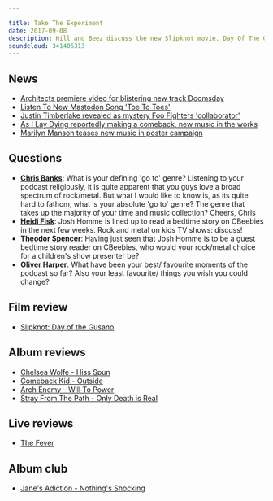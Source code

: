```yaml
---

title: Take The Experiment
date: 2017-09-08
description: Hill and Beez discuss the new Slipknot movie, Day Of The Gusano, there's a look at new tracks from Architects and Mastodon, a report from The Fever's first headline show, album reviews on Chelsea Wolfe, Arch Enemy, Comeback Kid and Stray From The Path and our Album Club is on one of the most important albums in the history of alternative culture, Jane's Addiction's Nothing's Shocking.
soundcloud: 341406313
---
```


## News

* [Architects premiere video for blistering new track Doomsday](http://teamrock.com/news/2017-09-06/architects-premiere-video-for-blistering-new-track-doomsday)
* [Listen To New Mastodon Song 'Toe To Toes'](http://www.blabbermouth.net/news/listen-to-new-mastodon-song-toe-to-toes/)
* [Justin Timberlake revealed as mystery Foo Fighters 'collaborator'](http://www.bbc.co.uk/newsbeat/article/41185093/justin-timberlake-revealed-as-mystery-foo-fighters-collaborator)
* [As I Lay Dying reportedly making a comeback, new music in the works](http://www.altpress.com/news/entry/as_i_lay_dying_return_tim_lambesis)
* [Marilyn Manson teases new music in poster campaign](http://teamrock.com/news/2017-09-04/marilyn-manson-teases-new-music-in-poster-campaign)

## Questions

* **[Chris Banks](https://www.facebook.com/thatsnotmetalpodcast/posts/2172206706339195?comment_id=2172259126333953&comment_tracking=%7B%22tn%22%3A%22R8%22%7D)**: What is your defining 'go to' genre? Listening to your podcast religiously, it is quite apparent that you guys love a broad spectrum of rock/metal. But what I would like to know is, as its quite hard to fathom, what is your absolute 'go to' genre? The genre that takes up the majority of your time and music collection? Cheers, Chris
* **[Heidi Fisk](https://www.facebook.com/thatsnotmetalpodcast/posts/2172206706339195?comment_id=2172213063005226&comment_tracking=%7B%22tn%22%3A%22R9%22%7D)**: Josh Homme is lined up to read a bedtime story on CBeebies in the next few weeks. Rock and metal on kids TV shows: discuss!
* **[Theodor Spencer](https://www.facebook.com/thatsnotmetalpodcast/posts/2172206706339195?comment_id=2172220849671114&comment_tracking=%7B%22tn%22%3A%22R9%22%7D)**: Having just seen that Josh Homme is to be a guest bedtime story reader on CBeebies, who would your rock/metal choice for a children's show presenter be?
* **[Oliver Harper](https://www.facebook.com/thatsnotmetalpodcast/posts/2172206706339195?comment_id=2172224829670716&comment_tracking=%7B%22tn%22%3A%22R9%22%7D)**: What have been your best/ favourite moments of the podcast so far? Also your least favourite/ things you wish you could change?

## Film review

* [Slipknot: Day of the Gusano](https://www.eaglerocklinks.com/slipknotdayofthegusano)

## Album reviews

* [Chelsea Wolfe - Hiss Spun](https://itunes.apple.com/gb/album/hiss-spun/id1243785524)
* [Comeback Kid - Outside](https://itunes.apple.com/gb/album/outsider/id1257070073)
* [Arch Enemy - Will To Power](https://itunes.apple.com/gb/album/will-to-power/id1252750166)
* [Stray From The Path - Only Death is Real](https://itunes.apple.com/gb/album/only-death-is-real/id1257097709)

## Live reviews

* [The Fever](https://www.songkick.com/concerts/30980569-fever-at-roxy-theatre)

## Album club

* [Jane's Adiction - Nothing's Shocking](https://itunes.apple.com/gb/album/nothings-shocking/id1018518208)

